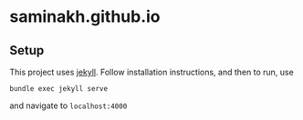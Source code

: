 # saminakh.github.io

## Setup

This project uses [jekyll](https://jekyllrb.com/). Follow installation
instructions, and then to run, use
```
bundle exec jekyll serve
```
and navigate to `localhost:4000`
